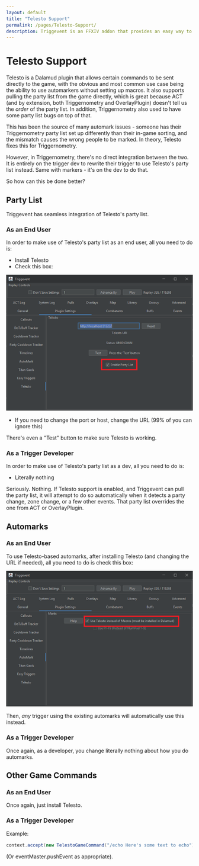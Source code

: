 ```yaml
---
layout: default
title: "Telesto Support"
permalink: /pages/Telesto-Support/
description: Triggevent is an FFXIV addon that provides an easy way to make use of the Telesto FFXIV plugin.
---
```


# Telesto Support

Telesto is a Dalamud plugin that allows certain commands to be sent directly to the game, with the obvious and most common use case being 
the ability to use automarkers without setting up macros. It also supports pulling the party list from the game directly,
which is great because ACT (and by extension, both Triggernometry and OverlayPlugin) doesn't tell us the *order* of the party list.
In addition, Triggernometry also used to have some party list bugs on top of that.

This has been the source of many automark issues - someone has their Triggernometry party list set up differently than their
in-game sorting, and the mismatch causes the wrong people to be marked. In theory, Telesto fixes this for Triggernometry.

However, in Triggernometry, there's no direct integration between the two. It is entirely on the trigger dev to rewrite their trigger
to use Telesto's party list instead. Same with markers - it's on the dev to do that.

So how can this be done better?

## Party List

Triggevent has seamless integration of Telesto's party list.

### As an End User

In order to make use of Telesto's party list as an end user, all you need to do is:

- Install Telesto
- Check this box:

![img.png](Telesto-Party.png)

- If you need to change the port or host, change the URL (99% of you can ignore this)

There's even a "Test" button to make sure Telesto is working.

### As a Trigger Developer

In order to make use of Telesto's party list as a dev, all you need to do is:
- Literally nothing

Seriously. Nothing. If Telesto support is enabled, and Triggevent can pull the party list, it will attempt to do so automatically 
when it detects a party change, zone change, or a few other events. That party list overrides the one from ACT or OverlayPlugin. 

## Automarks

### As an End User

To use Telesto-based automarks, after installing Telesto (and changing the URL if needed), all you need to do is check this box:

![img.png](Telesto-Marks.png)

Then, *any* trigger using the existing automarks will automatically use this instead.

### As a Trigger Developer

Once again, as a developer, you change literally nothing about how you do automarks.

## Other Game Commands

### As an End User

Once again, just install Telesto.

### As a Trigger Developer

Example:

```java
context.accept(new TelestoGameCommand("/echo Here's some text to echo"));
```

(Or eventMaster.pushEvent as appropriate).
